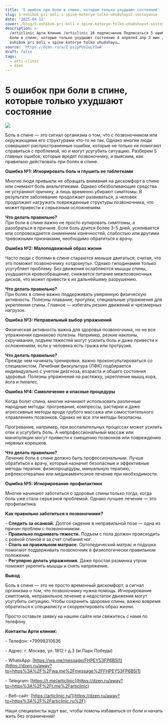 ```yaml
---
title: '5 ошибок при боли в спине, которые только ухудшают состояние'
slug: 5-oshibok-pri-boli-v-spine-kotorye-tolko-uhudshayut-sostoyanie
date: '2025-04-12'
cover: /blog/5-oshibok-pri-boli-v-spine-kotorye-tolko-uhudshayut-sostoyanie/cover.jpg
description: >-
  /articlinic Арти Клиник /articlinic 16 подписчиков Подписаться 5 ошибок при
  боли в спине, которые только ухудшают состояние 4 апреля4 апр 3 мин /blog/5
  oshibok pri boli v spine kotorye tolko uhudshayu…
source: 'https://dzen.ru/a/Z-pz1yPUs2uLV1wA'
draft: false
tags:
  - arti-clinic
  - dzen
---
```


# 5 ошибок при боли в спине, которые только ухудшают состояние

![](/blog/5-oshibok-pri-boli-v-spine-kotorye-tolko-uhudshayut-sostoyanie/img-0.jpg)

Боль в спине — это сигнал организма о том, что с позвоночником или окружающими его структурами что-то не так. Однако многие люди совершают распространенные ошибки, которые не только не помогают справиться с проблемой, но и могут усугубить ситуацию. Разберем 5 главных ошибок, которые вредят позвоночнику, и выясним, как правильно действовать при болях в спине.  
  
**Ошибка №1: Игнорировать боль и глушить ее таблетками**  
  
Многие люди привыкли не обращать внимания на дискомфорт в спине или снимают боль анальгетиками. Однако обезболивающие средства не устраняют причину, а лишь временно убирают симптомы. В результате заболевание продолжает развиваться, а человек продолжает нагружать поврежденные структуры позвоночника, что может привести к серьезным осложнениям.  
  
**Что делать правильно?**  
При боли в спине важно не просто купировать симптомы, а разобраться в причине. Если боль длится более 3-5 дней, усиливается или сопровождается онемением конечностей, слабостью или другими тревожными признаками, необходимо обратиться к врачу.  
  
**Ошибка №2: Малоподвижный образ жизни**  
  
Часто люди с болями в спине стараются меньше двигаться, считая, что это поможет позвоночнику «отдохнуть». Однако гиподинамия только усугубляет проблему. Без движения ослабляются мышцы спины, ухудшается кровообращение, снижается питание межпозвоночных дисков, что может привести к их дальнейшему разрушению.  
  
**Что делать правильно?**  
При болях в спине важно поддерживать умеренную физическую активность. Полезны плавание, прогулки, специальные упражнения для укрепления спины. Главное — избегать резких движений и чрезмерных нагрузок.  
  
**Ошибка №3: Неправильный выбор упражнений**  
  
Физическая активность важна для здоровья позвоночника, но не все упражнения одинаково полезны. Например, резкие наклоны, скручивания, подъем тяжестей могут усилить боль и даже привести к осложнениям, если у человека есть грыжа или протрузия.

  
**Что делать правильно?**  
Прежде чем начинать тренировки, важно проконсультироваться со специалистом. Лечебная физкультура (ЛФК) подбирается индивидуально с учетом диагноза, возраста и общего состояния здоровья. Полезны упражнения на растяжку, укрепление мышц кора, йога и пилатес.  
  
**Ошибка №4: Самолечение и опасные процедуры**  
  
Когда болит спина, многие начинают использовать различные народные методы: прогревания, компрессы, растирки и даже агрессивные методы вроде грубого массажа или самостоятельного «правления» позвонков. Однако не все эти методы безопасны.  
  
Прогревание, например, при воспалительных процессах может усилить отек и усугубить боль. А непрофессиональный массаж или манипуляции могут привести к смещению позвонков или повреждению нервных корешков.  
  
**Что делать правильно?**  
Лечение боли в спине должно быть профессиональным. Лучше обратиться к врачу, который назначит безопасные и эффективные методы терапии: физиопроцедуры, мануальную терапию, рефлексотерапию или медикаментозное лечение при необходимости.  
  
**Ошибка №5: Игнорирование профилактики**  
  
Многие начинают заботиться о здоровье спины только тогда, когда боль уже стала серьезной проблемой. Однако лучшее лечение — это профилактика.  
  
**Как правильно заботиться о позвоночнике?**  
  
\- **Следить за осанкой.** Долгое сидение в неправильной позе — одна из причин проблем с позвоночником.  
\- **Правильно поднимать тяжести.** Подъем с пола должен происходить с ровной спиной и за счет сгибания ног.  
\- **Спать на правильном матрасе.** Ортопедический матрас и подушка помогают поддерживать позвоночник в физиологически правильном положении.  
\- **Регулярно делать упражнения.** Даже простая разминка утром поможет укрепить мышцы и снять напряжение.  
  
**Вывод**  
  
Боль в спине — это не просто временный дискомфорт, а сигнал организма о том, что позвоночнику нужна помощь. Игнорирование симптомов, неправильное лечение и недостаток движения могут усугубить ситуацию. Чтобы сохранить здоровье спины, важно вовремя обратиться к специалисту и скорректировать образ жизни.

  
Просто оставьте заявку на нашем сайте или свяжитесь с нами по телефону

**Контакты Арти клиник:**

\- Телефон: +79998310636

\- Адрес: г. Москва, ул. 1812 г д.3 (м.Парк Победы)

\- WhatsApp: [https://wa.me/message/FHPEY53FP6B5I1](https://dzen.ru/away?to=https%3A%2F%2Fwa.me%2Fmessage%2FFHPEY53FP6B5I1)

\- Telegram: [https://t.me/articlinic](https://dzen.ru/away?to=https%3A%2F%2Ft.me%2Farticlinic)

\- Веб-сайт: [https://articlinic.ru/](https://dzen.ru/away?to=https%3A%2F%2Farticlinic.ru%2F)

Наши специалисты ждут вас, чтобы помочь избавиться от боли и начать жить без ограничений!